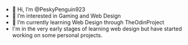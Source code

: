 - 👋 Hi, I’m @PeskyPenguin923
- 👀 I’m interested in Gaming and Web Design
- 🌱 I’m currently learning Web Design through TheOdinProject
- I'm in the very early stages of learning web design but have started working on some personal projects.

<!---
PeskyPenguin923/PeskyPenguin923 is a ✨ special ✨ repository because its `README.md` (this file) appears on your GitHub profile.
You can click the Preview link to take a look at your changes.
--->
